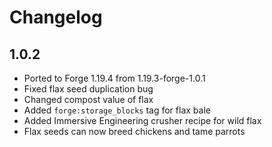 # Changelog

## 1.0.2

- Ported to Forge 1.19.4 from 1.19.3-forge-1.0.1
- Fixed flax seed duplication bug
- Changed compost value of flax
- Added `forge:storage_blocks` tag for flax bale
- Added Immersive Engineering crusher recipe for wild flax
- Flax seeds can now breed chickens and tame parrots

